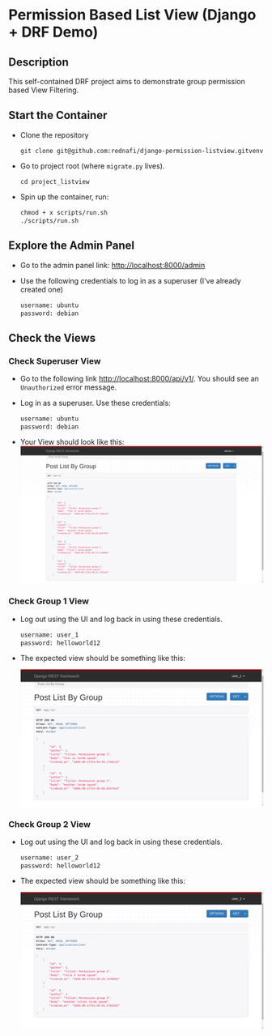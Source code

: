 # Permission Based List View (Django + DRF Demo)

## Description

This self-contained DRF project aims to demonstrate group permission based View Filtering.

## Start the Container

* Clone the repository
    ```
    git clone git@github.com:rednafi/django-permission-listview.gitvenv
    ```

* Go to project root (where `migrate.py` lives).

    ```
    cd project_listview
    ```
* Spin up the container, run:

    ```
    chmod + x scripts/run.sh
    ./scripts/run.sh
    ```

## Explore the Admin Panel

* Go to the admin panel link: [http://localhost:8000/admin](http://localhost:8000/admin)

* Use the following credentials to log in as a superuser (I've already created one)

    ```
    username: ubuntu
    password: debian
    ```

## Check the Views

### Check Superuser View

* Go to the following link [http://localhost:8000/api/v1/](http://localhost:8000/api/v1/). You should see an `Unauthorized` error message.

* Log in as a superuser. Use these credentials:
    ```
    username: ubuntu
    password: debian
    ```
* Your View should look like this:
    ![superuser_view](./images/superuser_view.png)


### Check Group 1 View

* Log out using the UI and log back in using these credentials.

    ```
    username: user_1
    password: helloworld12
    ```
* The expected view should be something like this:

    ![group1_view.png](./images/group1_view.png)



### Check Group 2 View

* Log out using the UI and log back in using these credentials.

    ```
    username: user_2
    password: helloworld12
    ```
* The expected view should be something like this:

    ![group1_view.png](./images/group2_view.png)
